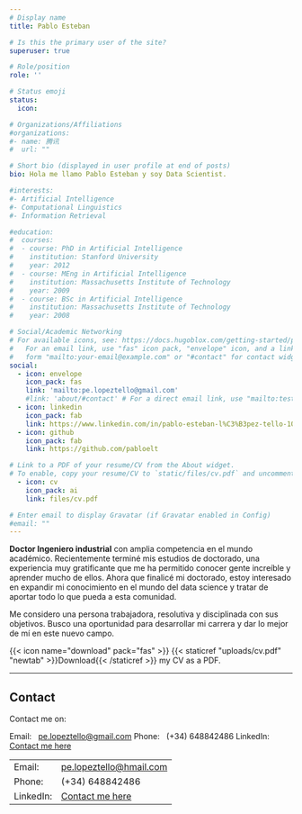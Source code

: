 ```yaml
---
# Display name
title: Pablo Esteban

# Is this the primary user of the site?
superuser: true

# Role/position
role: ''

# Status emoji
status:
  icon:

# Organizations/Affiliations
#organizations:
#- name: 腾讯
#  url: ""

# Short bio (displayed in user profile at end of posts)
bio: Hola me llamo Pablo Esteban y soy Data Scientist.

#interests:
#- Artificial Intelligence
#- Computational Linguistics
#- Information Retrieval

#education:
#  courses:
#  - course: PhD in Artificial Intelligence
#    institution: Stanford University
#    year: 2012
#  - course: MEng in Artificial Intelligence
#    institution: Massachusetts Institute of Technology
#    year: 2009
#  - course: BSc in Artificial Intelligence
#    institution: Massachusetts Institute of Technology
#    year: 2008

# Social/Academic Networking
# For available icons, see: https://docs.hugoblox.com/getting-started/page-builder/#icons
#   For an email link, use "fas" icon pack, "envelope" icon, and a link in the
#   form "mailto:your-email@example.com" or "#contact" for contact widget.
social:
  - icon: envelope
    icon_pack: fas
    link: 'mailto:pe.lopeztello@gmail.com'
    #link: 'about/#contact' # For a direct email link, use "mailto:test@example.org".
  - icon: linkedin
    icon_pack: fab
    link: https://www.linkedin.com/in/pablo-esteban-l%C3%B3pez-tello-1056ab176/
  - icon: github
    icon_pack: fab
    link: https://github.com/pabloelt

# Link to a PDF of your resume/CV from the About widget.
# To enable, copy your resume/CV to `static/files/cv.pdf` and uncomment the lines below.
  - icon: cv
    icon_pack: ai
    link: files/cv.pdf

# Enter email to display Gravatar (if Gravatar enabled in Config)
#email: ""
---
```


**Doctor Ingeniero industrial** con amplia competencia en el mundo académico. Recientemente terminé mis estudios de doctorado, una experiencia muy gratificante que me ha permitido conocer gente increíble y aprender mucho de ellos. Ahora que finalicé mi doctorado, estoy interesado en expandir mi conocimiento en el mundo del data science y tratar de aportar todo lo que pueda a esta comunidad.

Me considero una persona trabajadora, resolutiva y disciplinada con sus objetivos. Busco una oportunidad para desarrollar mi carrera y dar lo mejor de mí en este nuevo campo.

{{< icon name="download" pack="fas" >}} {{< staticref "uploads/cv.pdf" "newtab" >}}Download{{< /staticref >}} my CV as a PDF.

---

## Contact

Contact me on:

Email: &nbsp; pe.lopeztello@gmail.com
Phone: &nbsp; (+34) 648842486
LinkedIn: &nbsp; [Contact me here](https://www.linkedin.com/in/pablo-esteban-l%C3%B3pez-tello-1056ab176/)


|    |    |
| :- | :- |
| Email: | pe.lopeztello@hmail.com |
| Phone: | (+34) 648842486 |
| LinkedIn: | [Contact me here](https://www.linkedin.com/in/pablo-esteban-l%C3%B3pez-tello-1056ab176/) |
